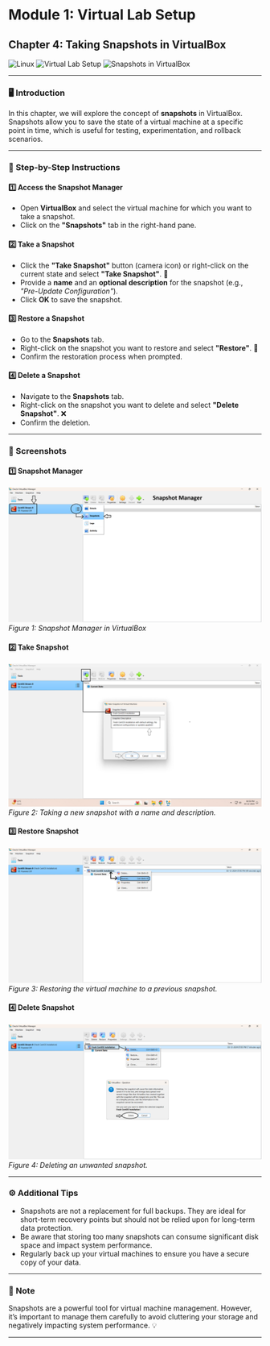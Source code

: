 # **Module 1: Virtual Lab Setup**  

## **Chapter 4: Taking Snapshots in VirtualBox**  
![Linux](https://img.shields.io/badge/Linux-Fundamentals-green) ![Virtual Lab Setup](https://img.shields.io/badge/Virtual%20Lab%20Setup-blue) ![Snapshots in VirtualBox](https://img.shields.io/badge/Snapshots%20in%20VirtualBox-orange)  

---

### **🖥️ Introduction**  
In this chapter, we will explore the concept of **snapshots** in VirtualBox. Snapshots allow you to save the state of a virtual machine at a specific point in time, which is useful for testing, experimentation, and rollback scenarios.

---

### **🔧 Step-by-Step Instructions**

#### **1️⃣ Access the Snapshot Manager**  
- Open **VirtualBox** and select the virtual machine for which you want to take a snapshot.  
- Click on the **"Snapshots"** tab in the right-hand pane.

#### **2️⃣ Take a Snapshot**  
- Click the **"Take Snapshot"** button (camera icon) or right-click on the current state and select **"Take Snapshot"**. 📸  
- Provide a **name** and an **optional description** for the snapshot (e.g., *"Pre-Update Configuration"*).  
- Click **OK** to save the snapshot.

#### **3️⃣ Restore a Snapshot**  
- Go to the **Snapshots** tab.  
- Right-click on the snapshot you want to restore and select **"Restore"**. 🔄  
- Confirm the restoration process when prompted.

#### **4️⃣ Delete a Snapshot**  
- Navigate to the **Snapshots** tab.  
- Right-click on the snapshot you want to delete and select **"Delete Snapshot"**. ❌  
- Confirm the deletion.

---

### **📸 Screenshots**

#### **1️⃣ Snapshot Manager**  
![Snapshot Manager](screenshots/01-virtualbox-snapshot-manager-overview.png)  
*Figure 1: Snapshot Manager in VirtualBox*

#### **2️⃣ Take Snapshot**  
![Take Snapshot](screenshots/02-take-snapshot-new-name-description.png)  
*Figure 2: Taking a new snapshot with a name and description.*

#### **3️⃣ Restore Snapshot**  
![Restore Snapshot](screenshots/03-restore-snapshot-previous-state.png)  
*Figure 3: Restoring the virtual machine to a previous snapshot.*

#### **4️⃣ Delete Snapshot**  
![Delete Snapshot](screenshots/04-delete-snapshot-unwanted.png)  
*Figure 4: Deleting an unwanted snapshot.*

---

### **⚙️ Additional Tips**  
- Snapshots are not a replacement for full backups. They are ideal for short-term recovery points but should not be relied upon for long-term data protection.
- Be aware that storing too many snapshots can consume significant disk space and impact system performance.  
- Regularly back up your virtual machines to ensure you have a secure copy of your data.

---

### **📌 Note**  
Snapshots are a powerful tool for virtual machine management. However, it’s important to manage them carefully to avoid cluttering your storage and negatively impacting system performance. 💡

---

